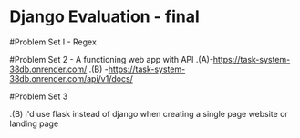 # Django Evaluation - final
#Problem Set I - Regex

#Problem Set 2 - A functioning web app with API
.(A)-https://task-system-38db.onrender.com/
.(B) -https://task-system-38db.onrender.com/api/v1/docs/


#Problem Set 3

.(B)
i'd use flask instead of django when creating a single page website or landing page 

